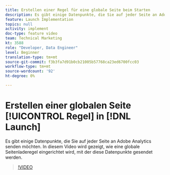```yaml
---
title: Erstellen einer Regel für eine globale Seite beim Starten
description: Es gibt einige Datenpunkte, die Sie auf jeder Seite an Adobe Analytics senden möchten. In diesem Video wird gezeigt, wie eine globale Seitenladeregel zum Senden dieser Datenpunkte eingerichtet wird.
feature: Launch Implementation
topics: null
activity: implement
doc-type: feature video
team: Technical Marketing
kt: 3588
role: "Developer, Data Engineer"
level: Beginner
translation-type: tm+mt
source-git-commit: f3b3fa7d91b0cb21005b57768ca23ed6700fcc03
workflow-type: tm+mt
source-wordcount: '92'
ht-degree: 0%

---
```



# Erstellen einer globalen Seite [!UICONTROL Regel] in [!DNL Launch]

Es gibt einige Datenpunkte, die Sie auf jeder Seite an Adobe Analytics senden möchten. In diesem Video wird gezeigt, wie eine globale Seitenladeregel eingerichtet wird, mit der diese Datenpunkte gesendet werden.

>[!VIDEO](https://video.tv.adobe.com/v/28769/?quality=12)
